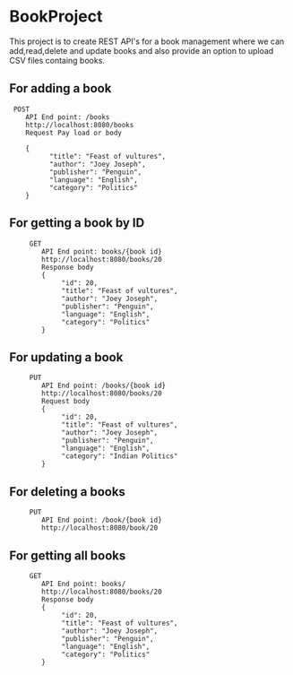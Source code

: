 # BookProject
This project is to create REST API's for a book management where we can add,read,delete and
update books and also provide an option to upload CSV files containg books.

## For adding a book
     POST
     	API End point: /books
     	http://localhost:8080/books
     	Request Pay load or body

     	{
              "title": "Feast of vultures",
              "author": "Joey Joseph",
              "publisher": "Penguin",
              "language": "English",
              "category": "Politics"
     	}

## For getting a book by ID
         GET
            API End point: books/{book id}
        	http://localhost:8080/books/20
        	Response body
        	{
        		 "id": 20,
                 "title": "Feast of vultures",
                 "author": "Joey Joseph",
                 "publisher": "Penguin",
                 "language": "English",
                 "category": "Politics"
        	}

## For updating a book
         PUT
            API End point: /books/{book id}
        	http://localhost:8080/books/20
        	Request body
        	{
        		 "id": 20,
                 "title": "Feast of vultures",
                 "author": "Joey Joseph",
                 "publisher": "Penguin",
                 "language": "English",
                 "category": "Indian Politics"
        	}

## For deleting a books
         PUT
            API End point: /book/{book id}
        	http://localhost:8080/book/20

## For getting all books
         GET
            API End point: books/
        	http://localhost:8080/books/20
        	Response body
        	{
        		 "id": 20,
                 "title": "Feast of vultures",
                 "author": "Joey Joseph",
                 "publisher": "Penguin",
                 "language": "English",
                 "category": "Politics"
        	}